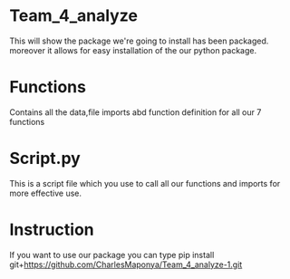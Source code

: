 # Team_4_analyze

This will show the package we're going to install has been packaged. moreover it allows for easy installation of the our python package.

# Functions 
Contains all the data,file imports abd function definition for all our 7 functions

# Script.py
This is a script file which you use to call all our functions and imports for more effective use.

# Instruction
If you want to use our package you can type
pip install git+https://github.com/CharlesMaponya/Team_4_analyze-1.git
